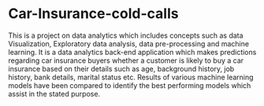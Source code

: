 # Car-Insurance-cold-calls

This is a project on data analytics which includes concepts such as data Visualization, Exploratory data analysis, data pre-processing and machine learning.
It is a data analytics back-end application which makes predictions regarding car insurance buyers whether a customer is likely to buy a car insurance based on their details such as age, background history, job history, bank details, marital status etc.
Results of various machine learning models have been compared to identify the best performing models which assist in the stated purpose.
